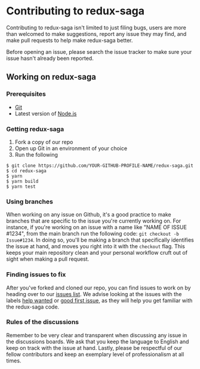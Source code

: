 # Contributing to redux-saga

Contributing to redux-saga isn't limited to just filing bugs, users are more than welcomed to make suggestions, report any issue they may find, and make pull requests to help make redux-saga better.

Before opening an issue, please search the issue tracker to make sure your issue hasn't already been reported.

## Working on redux-saga

### Prerequisites

- [Git](https://git-scm.com/)
- Latest version of [Node.js](https://nodejs.org/en/)

### Getting redux-saga

1. Fork a copy of our repo
2. Open up Git in an environment of your choice
3. Run the following

```
$ git clone https://github.com/YOUR-GITHUB-PROFILE-NAME/redux-saga.git
$ cd redux-saga
$ yarn
$ yarn build
$ yarn test
```

### Using branches

When working on any issue on Github, it's a good practice to make branches that are specific to the issue you're currently working on. For instance, if you're working on an issue with a name like "NAME OF ISSUE #1234", from the main branch run the following code: `git checkout -b Issue#1234`. In doing so, you'll be making a branch that specifically identifies the issue at hand, and moves you right into it with the `checkout` flag. This keeps your main repository clean and your personal workflow cruft out of sight when making a pull request.

### Finding issues to fix

After you've forked and cloned our repo, you can find issues to work on by heading over to our [issues list](https://github.com/redux-saga/redux-saga/issues). We advise looking at the issues with the labels [help wanted](https://github.com/redux-saga/redux-saga/issues?q=is%3Aissue+is%3Aopen+label%3A%22help+wanted%22) or [good first issue](https://github.com/redux-saga/redux-saga/issues?q=is%3Aissue+is%3Aopen+label%3A%22good+first+issue%22), as they will help you get familiar with the redux-saga code.

### Rules of the discussions

Remember to be very clear and transparent when discussing any issue in the discussions boards. We ask that you keep the language to English and keep on track with the issue at hand. Lastly, please be respectful of our fellow contributors and keep an exemplary level of professionalism at all times.

